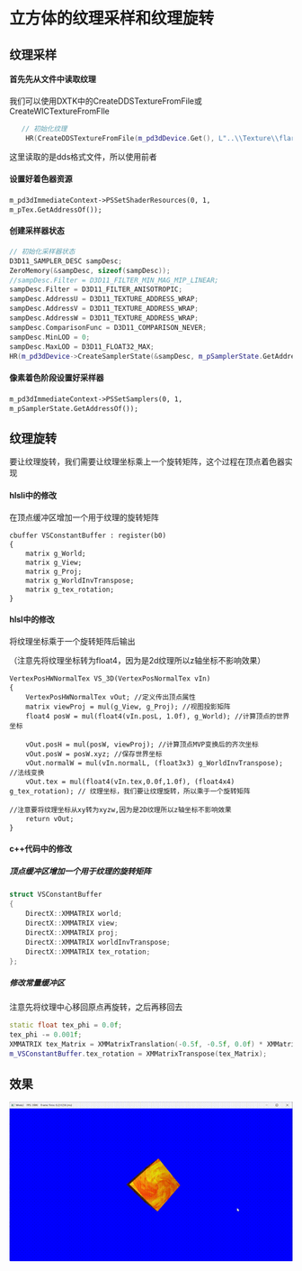 # 立方体的纹理采样和纹理旋转



## 纹理采样

#### 首先先从文件中读取纹理

我们可以使用DXTK中的CreateDDSTextureFromFile或CreateWICTextureFromFIle

```c++
   // 初始化纹理
    HR(CreateDDSTextureFromFile(m_pd3dDevice.Get(), L"..\\Texture\\flare.dds", nullptr, m_pTex.GetAddressOf()));
```

这里读取的是dds格式文件，所以使用前者

#### 设置好着色器资源

 `m_pd3dImmediateContext->PSSetShaderResources(0, 1, m_pTex.GetAddressOf());`

#### 创建采样器状态

```c++
// 初始化采样器状态
D3D11_SAMPLER_DESC sampDesc;
ZeroMemory(&sampDesc, sizeof(sampDesc));
//sampDesc.Filter = D3D11_FILTER_MIN_MAG_MIP_LINEAR;
sampDesc.Filter = D3D11_FILTER_ANISOTROPIC;
sampDesc.AddressU = D3D11_TEXTURE_ADDRESS_WRAP;
sampDesc.AddressV = D3D11_TEXTURE_ADDRESS_WRAP;
sampDesc.AddressW = D3D11_TEXTURE_ADDRESS_WRAP;
sampDesc.ComparisonFunc = D3D11_COMPARISON_NEVER;
sampDesc.MinLOD = 0;
sampDesc.MaxLOD = D3D11_FLOAT32_MAX;
HR(m_pd3dDevice->CreateSamplerState(&sampDesc, m_pSamplerState.GetAddressOf()));
```

####  像素着色阶段设置好采样器 

   `m_pd3dImmediateContext->PSSetSamplers(0, 1, m_pSamplerState.GetAddressOf());`



## 纹理旋转

要让纹理旋转，我们需要让纹理坐标乘上一个旋转矩阵，这个过程在顶点着色器实现

#### hlsli中的修改

在顶点缓冲区增加一个用于纹理的旋转矩阵

```hlsl
cbuffer VSConstantBuffer : register(b0)
{
    matrix g_World; 
    matrix g_View;  
    matrix g_Proj;  
    matrix g_WorldInvTranspose;
    matrix g_tex_rotation;
}
```

#### hlsl中的修改

将纹理坐标乘于一个旋转矩阵后输出

（注意先将纹理坐标转为float4，因为是2d纹理所以z轴坐标不影响效果）

```hlsl
VertexPosHWNormalTex VS_3D(VertexPosNormalTex vIn)
{
    VertexPosHWNormalTex vOut; //定义传出顶点属性
    matrix viewProj = mul(g_View, g_Proj); //视图投影矩阵
    float4 posW = mul(float4(vIn.posL, 1.0f), g_World); //计算顶点的世界坐标

    vOut.posH = mul(posW, viewProj); //计算顶点MVP变换后的齐次坐标
    vOut.posW = posW.xyz; //保存世界坐标
    vOut.normalW = mul(vIn.normalL, (float3x3) g_WorldInvTranspose); //法线变换
    vOut.tex = mul(float4(vIn.tex,0.0f,1.0f), (float4x4) g_tex_rotation); // 纹理坐标，我们要让纹理旋转，所以乘于一个旋转矩阵
                                                                          //注意要将纹理坐标从xy转为xyzw,因为是2D纹理所以z轴坐标不影响效果
    return vOut;
}
```
#### c++代码中的修改

##### 顶点缓冲区增加一个用于纹理的旋转矩阵

```c++
struct VSConstantBuffer
{
    DirectX::XMMATRIX world;
    DirectX::XMMATRIX view;
    DirectX::XMMATRIX proj;
    DirectX::XMMATRIX worldInvTranspose;
    DirectX::XMMATRIX tex_rotation;
};
```

##### 修改常量缓冲区

注意先将纹理中心移回原点再旋转，之后再移回去

```c++
static float tex_phi = 0.0f;
tex_phi -= 0.001f;
XMMATRIX tex_Matrix = XMMatrixTranslation(-0.5f, -0.5f, 0.0f) * XMMatrixRotationZ(tex_phi) * XMMatrixTranslation(0.5f, 0.5f, 0.0f);
m_VSConstantBuffer.tex_rotation = XMMatrixTranspose(tex_Matrix);
```



## 效果

![](https://raw.githubusercontent.com/Telluluu/DirectX11-With-Windows-SDK/%E5%88%98%E6%9B%A6%E7%83%A8/%E4%BD%9C%E4%B8%9A%E6%B5%81%E7%A8%8B%E8%AF%B4%E6%98%8E%E5%8F%8A%E9%97%AE%E7%AD%94%E9%A2%98/markdownfiles/%E7%BA%B9%E7%90%86%E9%87%87%E6%A0%B7%E4%B8%8E%E6%97%8B%E8%BD%AC.gif)